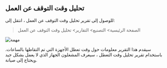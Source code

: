 ## تحليل وقت التوقف عن العمل

للوصول إلى تقرير تحليل وقت التوقف عن العمل ، انتقل إلى:

> الصفحة الرئيسية> التصنيع> التقارير> تحليل وقت التوقف عن العمل

![مهمة](https://docs.erpnext.com/files/downtime-analysis.png)

سيقدم هذا التقرير معلومات حول وقت تعطل الأجهزة التي تم التقاطها بالساعات. باستخدام تقرير تحليل وقت التعطل ، سيعرف المشغلون الجهاز الذي لا يعمل بشكل جيد ويحتاج إلى صيانة.